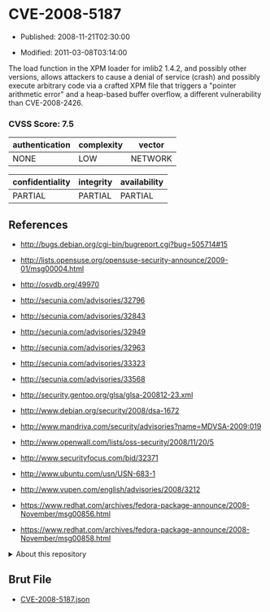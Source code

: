 # CVE-2008-5187

- Published: 2008-11-21T02:30:00

- Modified: 2011-03-08T03:14:00

The load function in the XPM loader for imlib2 1.4.2, and possibly other versions, allows attackers to cause a denial of service (crash) and possibly execute arbitrary code via a crafted XPM file that triggers a "pointer arithmetic error" and a heap-based buffer overflow, a different vulnerability than CVE-2008-2426.

### CVSS Score: **7.5**

| authentication | complexity | vector |
| --- | --- | --- |
| NONE | LOW | NETWORK |

| confidentiality | integrity | availability |
| --- | --- | --- |
| PARTIAL | PARTIAL | PARTIAL |

## References

* http://bugs.debian.org/cgi-bin/bugreport.cgi?bug=505714#15

* http://lists.opensuse.org/opensuse-security-announce/2009-01/msg00004.html

* http://osvdb.org/49970

* http://secunia.com/advisories/32796

* http://secunia.com/advisories/32843

* http://secunia.com/advisories/32949

* http://secunia.com/advisories/32963

* http://secunia.com/advisories/33323

* http://secunia.com/advisories/33568

* http://security.gentoo.org/glsa/glsa-200812-23.xml

* http://www.debian.org/security/2008/dsa-1672

* http://www.mandriva.com/security/advisories?name=MDVSA-2009:019

* http://www.openwall.com/lists/oss-security/2008/11/20/5

* http://www.securityfocus.com/bid/32371

* http://www.ubuntu.com/usn/USN-683-1

* http://www.vupen.com/english/advisories/2008/3212

* https://www.redhat.com/archives/fedora-package-announce/2008-November/msg00856.html

* https://www.redhat.com/archives/fedora-package-announce/2008-November/msg00858.html

<details>
<summary>About this repository</summary> 

  This repository is part of the project [Live Hack CVE](https://github.com/Live-Hack-CVE). Main website can be found [www.live-hack.org](https://www.live-hack.org) 
  
  Made by [Sn0wAlice](https://github.com/Sn0wAlice) for the people that care about security and need to have a feed of the latest CVEs. Hope you enjoy it, don't forget to star the repo and follow me on [Twitter](https://twitter.com/Sn0wAlice) and [Github](https://github.com/Sn0wAlice). And that is my [personnal website](https://www.alice-snow.me/)

  - [Home Page](https://github.com/Live-Hack-CVE)
  - [Framework](https://github.com/Live-Hack-CVE/cve-framework)
  - [CVE database](https://github.com/Live-Hack-CVE/full_database)
  - [Changelog](https://github.com/Live-Hack-CVE/Changelog)
</details>

## Brut File

* [CVE-2008-5187.json](https://raw.githubusercontent.com/Live-Hack-CVE/full_database/main/cves/2008/CVE-2008-5187.json)

